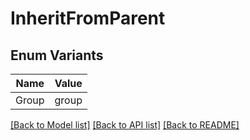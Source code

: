 # InheritFromParent

## Enum Variants

| Name | Value |
|---- | -----|
| Group | group |


[[Back to Model list]](../README.md#documentation-for-models) [[Back to API list]](../README.md#documentation-for-api-endpoints) [[Back to README]](../README.md)


